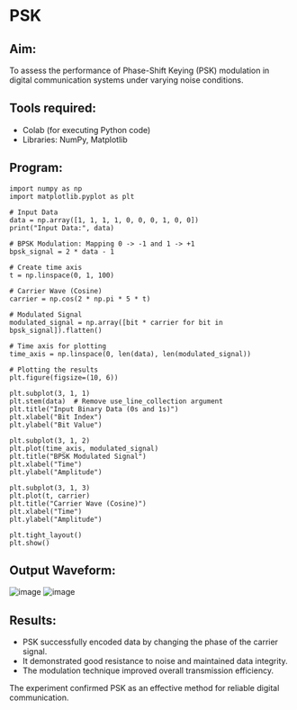 # PSK
## Aim:
  To assess the performance of Phase-Shift Keying (PSK) modulation in digital communication systems under varying noise conditions.
## Tools required:

  * Colab (for executing Python code)
  * Libraries: NumPy, Matplotlib
    
## Program:
~~~
import numpy as np
import matplotlib.pyplot as plt

# Input Data
data = np.array([1, 1, 1, 1, 0, 0, 0, 1, 0, 0])
print("Input Data:", data)

# BPSK Modulation: Mapping 0 -> -1 and 1 -> +1
bpsk_signal = 2 * data - 1

# Create time axis
t = np.linspace(0, 1, 100)

# Carrier Wave (Cosine)
carrier = np.cos(2 * np.pi * 5 * t)

# Modulated Signal
modulated_signal = np.array([bit * carrier for bit in bpsk_signal]).flatten()

# Time axis for plotting
time_axis = np.linspace(0, len(data), len(modulated_signal))

# Plotting the results
plt.figure(figsize=(10, 6))

plt.subplot(3, 1, 1)
plt.stem(data)  # Remove use_line_collection argument
plt.title("Input Binary Data (0s and 1s)")
plt.xlabel("Bit Index")
plt.ylabel("Bit Value")

plt.subplot(3, 1, 2)
plt.plot(time_axis, modulated_signal)
plt.title("BPSK Modulated Signal")
plt.xlabel("Time")
plt.ylabel("Amplitude")

plt.subplot(3, 1, 3)
plt.plot(t, carrier)
plt.title("Carrier Wave (Cosine)")
plt.xlabel("Time")
plt.ylabel("Amplitude")

plt.tight_layout()
plt.show()

~~~

## Output Waveform:
![image](https://github.com/user-attachments/assets/2019ded6-024a-4219-9631-f2f71d7f981a)
![image](https://github.com/user-attachments/assets/dfdd30a4-aef4-44aa-aecf-4a8b68254a32)

## Results:
  * PSK successfully encoded data by changing the phase of the carrier signal.
  * It demonstrated good resistance to noise and maintained data integrity.
  * The modulation technique improved overall transmission efficiency.

The experiment confirmed PSK as an effective method for reliable digital communication.
